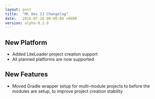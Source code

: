 ```yaml
---
layout: post
title:  "MC Dev IJ Changelog"
date:   2016-07-20 00:00:00 +0600
version: alpha-0.1.0
---
```


## New Platform

* Added LiteLoader project creation support
* All planned platforms are now supported

## New Features

* Moved Gradle wrapper setup for multi-module projects to before the modules are setup, to improve project creation stability
